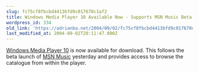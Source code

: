 ```yaml
---
slug: fc75cf8fbcbd4413bfd9c017670c1af2
title: Windows Media Player 10 Available Now - Supports MSN Music Beta
wordpress_id: 334
old_link: 'https://adrianba.net/2004/09/02/fc75cf8fbcbd4413bfd9c017670c1af2/'
last_modified_at: 2004-09-02T20:11:47.000Z
---
```


[Windows
Media Player 10](http://www.microsoft.com/windows/windowsmedia/) is now available for download. This follows the
beta launch of [MSN Music](http://beta.music.msn.com/)
yesterday and provides access to browse the catalogue from within
the player.
